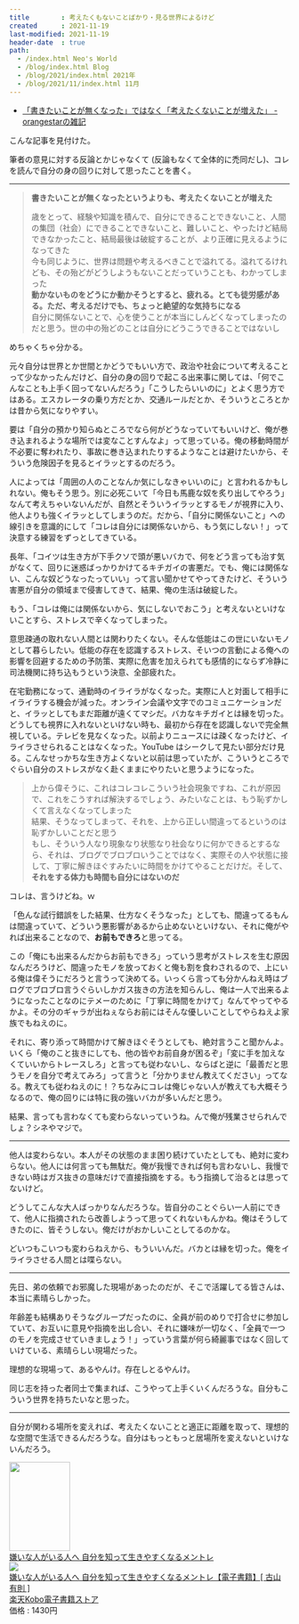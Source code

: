 ```yaml
---
title        : 考えたくもないことばかり・見る世界によるけど
created      : 2021-11-19
last-modified: 2021-11-19
header-date  : true
path:
  - /index.html Neo's World
  - /blog/index.html Blog
  - /blog/2021/index.html 2021年
  - /blog/2021/11/index.html 11月
---
```


- [「書きたいことが無くなった」ではなく「考えたくないことが増えた」 - orangestarの雑記](https://orangestar.hatenadiary.jp/entry/2021/11/11/134335)

こんな記事を見付けた。

筆者の意見に対する反論とかじゃなくて (反論もなくて全体的に禿同だし)、コレを読んで自分の身の回りに対して思ったことを書く。

-----

> **書きたいことが無くなったというよりも、考えたくないことが増えた**
> 
> 歳をとって、経験や知識を積んで、自分にできることできないこと、人間の集団（社会）にできることできないこと、難しいこと、やったけど結局できなかったこと、結局最後は破綻することが、より正確に見えるようになってきた  
> 今も同じように、世界は問題や考えるべきことで溢れてる。溢れてるけれども、その殆どがどうしようもないことだっていうことも、わかってしまった  
> **動かないものをどうにか動かそうとすると、疲れる。とても徒労感がある。ただ、考えるだけでも、ちょっと絶望的な気持ちになる**  
> 自分に関係ないことで、心を使うことが本当にしんどくなってしまったのだと思う。世の中の殆どのことは自分にどうこうできることではないし

めちゃくちゃ分かる。

元々自分は世界とか世間とかどうでもいい方で、政治や社会について考えることって少なかったんだけど、自分の身の回りで起こる出来事に関しては、「何でこんなことも上手く回ってないんだろう」「こうしたらいいのに」とよく思う方ではある。エスカレータの乗り方だとか、交通ルールだとか、そういうところとかは昔から気になりやすい。

要は「自分の預かり知らぬところでなら何がどうなっていてもいいけど、俺が巻き込まれるような場所では変なことすんなよ」って思っている。俺の移動時間が不必要に奪われたり、事故に巻き込まれたりするようなことは避けたいから、そういう危険因子を見るとイラッとするのだろう。

人によっては「周囲の人のことなんか気にしなきゃいいのに」と言われるかもしれない。俺もそう思う。別に必死こいて「今日も馬鹿な奴を炙り出してやろう」なんて考えちゃいないんだが、自然とそういうイラッとするモノが視界に入り、他人よりも強くイラッとしてしまうのだ。だから、「自分に関係ないこと」への線引きを意識的にして「コレは自分には関係ないから、もう気にしない！」って決意する練習をずっとしてきている。

長年、「コイツは生き方が下手クソで頭が悪いバカで、何をどう言っても治す気がなくて、回りに迷惑ばっかりかけてるキチガイの害悪だ。でも、俺には関係ない、こんな奴どうなったっていい」って言い聞かせてやってきたけど、そういう害悪が自分の領域まで侵害してきて、結果、俺の生活は破綻した。

もう、「コレは俺には関係ないから、気にしないでおこう」と考えないといけないことすら、ストレスで辛くなってしまった。

意思疎通の取れない人間とは関わりたくない。そんな低能はこの世にいないモノとして暮らしたい。低能の存在を認識するストレス、そいつの言動による俺への影響を回避するための予防策、実際に危害を加えられても感情的にならず冷静に司法機関に持ち込もうという決意、全部疲れた。

在宅勤務になって、通勤時のイライラがなくなった。実際に人と対面して相手にイライラする機会が減った。オンライン会議や文字でのコミュニケーションだと、イラッとしてもまだ距離が遠くてマシだ。バカなキチガイとは縁を切った。どうしても視界に入れないといけない時も、最初から存在を認識しないで完全無視している。テレビを見なくなった。以前よりニュースには疎くなったけど、イライラさせられることはなくなった。YouTube はシークして見たい部分だけ見る。こんなせっかちな生き方よくないと以前は思っていたが、こういうところでぐらい自分のストレスがなく赴くままにやりたいと思うようになった。

> 上から偉そうに、これはコレコレこういう社会現象ですね、これが原因で、これをこうすれば解決するでしょう、みたいなことは、もう恥ずかしくて言えなくなってしまった  
> 結果、そうなってしまって、それを、上から正しい間違ってるというのは恥ずかしいことだと思う  
> もし、そういう人なり現象なり状態なり社会なりに何かできるとするなら、それは、ブログでブロブロいうことではなく、実際その人や状態に接して、丁寧に解きほぐすみたいに時間をかけてやることだけだ。そして、**それをする体力も時間も自分にはないのだ**

コレは、言うけどね。ｗ

「色んな試行錯誤をした結果、仕方なくそうなった」としても、間違ってるもんは間違っていて、どういう悪影響があるから止めないといけない、それに俺がやれば出来ることなので、**お前もできろ**と思ってる。

この「俺にも出来るんだからお前もできろ」っていう思考がストレスを生む原因なんだろうけど、間違ったモノを放っておくと俺も割を食わされるので、上にいる俺は偉そうにだろうと言うって決めてる。いっくら言っても分かんねえ時はブログでブロブロ言うぐらいしかガス抜きの方法を知らんし、俺は一人で出来るようになったことなのにテメーのために「丁寧に時間をかけて」なんてやってやるかよ。その分のギャラが出ねぇならお前にはそんな優しいことしてやらねえよ家族でもねえのに。

それに、寄り添って時間かけて解きほぐそうとしても、絶対言うこと聞かんよ。いくら「俺のこと抜きにしても、他の皆やお前自身が困るぞ」「変に手を加えなくていいからトレースしろ」と言っても従わないし、ならばと逆に「最善だと思うモノを自分で考えてみろ」って言うと「分かりません教えてください」ってなる。教えても従わねえのに！？ちなみにコレは俺じゃない人が教えても大概そうなるので、俺の回りには特に我の強いバカが多いんだと思う。

結果、言っても言わなくても変わらないっていうね。んで俺が残業させられんでしょ？シネやマジで。

-----

他人は変わらない。本人がその状態のまま困り続けていたとしても、絶対に変わらない。他人には何言っても無駄だ。俺が我慢できれば何も言わないし、我慢できない時はガス抜きの意味だけで直接指摘をする。もう指摘して治るとは思ってないけど。

どうしてこんな大人ばっかりなんだろうな。皆自分のことぐらい一人前にできて、他人に指摘されたら改善しようって思ってくれないもんかね。俺はそうしてきたのに、皆そうしない。俺だけがおかしいことしてるのかな。

どいつもこいつも変わらねえから、もういいんだ。バカとは縁を切った。俺をイライラさせる人間とは喋らない。

-----

先日、弟の依頼でお邪魔した現場があったのだが、そこで活躍してる皆さんは、本当に素晴らしかった。

年齢差も結構ありそうなグループだったのに、全員が前のめりで打合せに参加していて、お互いに意見や指摘を出し合い、それに嫌味が一切なく、「全員で一つのモノを完成させていきましょう！」っていう言葉が何ら綺麗事ではなく回していけている、素晴らしい現場だった。

理想的な現場って、あるやんけ。存在しとるやんけ。

同じ志を持った者同士で集まれば、こうやって上手くいくんだろうな。自分もこういう世界を持ちたいなと思った。

-----

自分が関わる場所を変えれば、考えたくないことと適正に距離を取って、理想的な空間で生活できるんだろうな。自分はもっともっと居場所を変えないといけないんだろう。

<div class="ad-amazon">
  <div class="ad-amazon-image">
    <a href="https://www.amazon.co.jp/dp/B0844JWBY2?tag=neos21-22&amp;linkCode=osi&amp;th=1&amp;psc=1">
      <img src="https://m.media-amazon.com/images/I/416FpbCgEFL._SL160_.jpg" width="109" height="160">
    </a>
  </div>
  <div class="ad-amazon-info">
    <div class="ad-amazon-title">
      <a href="https://www.amazon.co.jp/dp/B0844JWBY2?tag=neos21-22&amp;linkCode=osi&amp;th=1&amp;psc=1">嫌いな人がいる人へ 自分を知って生きやすくなるメントレ</a>
    </div>
  </div>
</div>

<div class="ad-rakuten">
  <div class="ad-rakuten-image">
    <a href="https://hb.afl.rakuten.co.jp/hgc/g00reb42.waxycf23.g00reb42.waxyd080/?pc=https%3A%2F%2Fitem.rakuten.co.jp%2Frakutenkobo-ebooks%2Fbceb21a785793d57b3dcd004908776cf%2F&amp;m=http%3A%2F%2Fm.rakuten.co.jp%2Frakutenkobo-ebooks%2Fi%2F18893310%2F">
      <img src="https://thumbnail.image.rakuten.co.jp/@0_mall/rakutenkobo-ebooks/cabinet/8188/2000008118188.jpg?_ex=128x128">
    </a>
  </div>
  <div class="ad-rakuten-info">
    <div class="ad-rakuten-title">
      <a href="https://hb.afl.rakuten.co.jp/hgc/g00reb42.waxycf23.g00reb42.waxyd080/?pc=https%3A%2F%2Fitem.rakuten.co.jp%2Frakutenkobo-ebooks%2Fbceb21a785793d57b3dcd004908776cf%2F&amp;m=http%3A%2F%2Fm.rakuten.co.jp%2Frakutenkobo-ebooks%2Fi%2F18893310%2F">嫌いな人がいる人へ 自分を知って生きやすくなるメントレ【電子書籍】[ 古山 有則 ]</a>
    </div>
    <div class="ad-rakuten-shop">
      <a href="https://hb.afl.rakuten.co.jp/hgc/g00reb42.waxycf23.g00reb42.waxyd080/?pc=https%3A%2F%2Fwww.rakuten.co.jp%2Frakutenkobo-ebooks%2F&amp;m=http%3A%2F%2Fm.rakuten.co.jp%2Frakutenkobo-ebooks%2F">楽天Kobo電子書籍ストア</a>
    </div>
    <div class="ad-rakuten-price">価格 : 1430円</div>
  </div>
</div>
